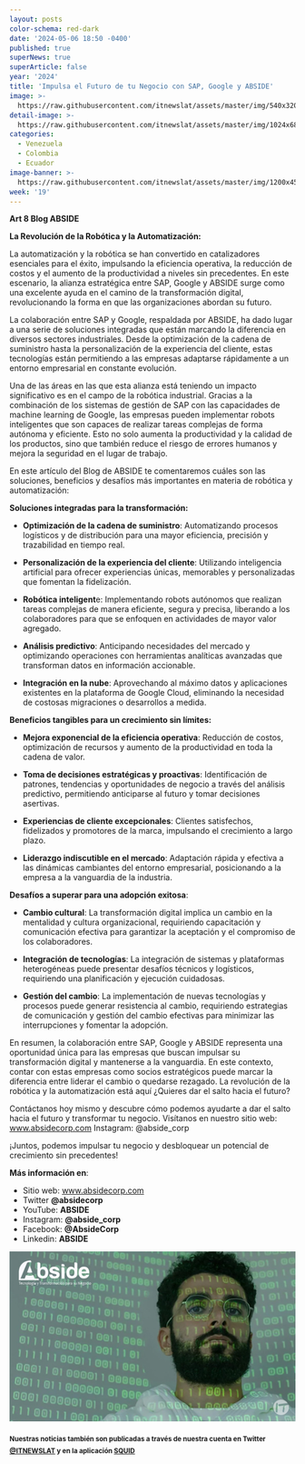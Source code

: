 ```yaml
---
layout: posts
color-schema: red-dark
date: '2024-05-06 18:50 -0400'
published: true
superNews: true
superArticle: false
year: '2024'
title: 'Impulsa el Futuro de tu Negocio con SAP, Google y ABSIDE'
image: >-
  https://raw.githubusercontent.com/itnewslat/assets/master/img/540x320/ABSIDE-SAP-GOOGLE-p.jpg
detail-image: >-
  https://raw.githubusercontent.com/itnewslat/assets/master/img/1024x680/ABSIDE-SAP-GOOGLE-g.jpg
categories:
  - Venezuela
  - Colombia
  - Ecuador
image-banner: >-
  https://raw.githubusercontent.com/itnewslat/assets/master/img/1200x450/ABSIDE-SAP-GOOGLE-l.jpg
week: '19'
---
```

**Art 8 Blog ABSIDE**

**La Revolución de la Robótica y la Automatización:** 

La automatización y la robótica se han convertido en catalizadores esenciales para el éxito, impulsando la eficiencia operativa, la reducción de costos y el aumento de la productividad a niveles sin precedentes. En este escenario, la alianza estratégica entre SAP, Google y ABSIDE surge como una excelente ayuda en el camino de la transformación digital, revolucionando la forma en que las organizaciones abordan su futuro.

La colaboración entre SAP y Google, respaldada por ABSIDE, ha dado lugar a una serie de soluciones integradas que están marcando la diferencia en diversos sectores industriales. Desde la optimización de la cadena de suministro hasta la personalización de la experiencia del cliente, estas tecnologías están permitiendo a las empresas adaptarse rápidamente a un entorno empresarial en constante evolución.

Una de las áreas en las que esta alianza está teniendo un impacto significativo es en el campo de la robótica industrial. Gracias a la combinación de los sistemas de gestión de SAP con las capacidades de machine learning de Google, las empresas pueden implementar robots inteligentes que son capaces de realizar tareas complejas de forma autónoma y eficiente. Esto no solo aumenta la productividad y la calidad de los productos, sino que también reduce el riesgo de errores humanos y mejora la seguridad en el lugar de trabajo.

En este artículo del Blog de ABSIDE te comentaremos cuáles son las soluciones, beneficios y desafíos más importantes en materia de robótica y automatización:

**Soluciones integradas para la transformación:**

- **Optimización de la cadena de suministro**: Automatizando procesos logísticos y de distribución para una mayor eficiencia, precisión y trazabilidad en tiempo real.

- **Personalización de la experiencia del cliente**: Utilizando inteligencia artificial para ofrecer experiencias únicas, memorables y personalizadas que fomentan la fidelización.

- **Robótica inteligent**e: Implementando robots autónomos que realizan tareas complejas de manera eficiente, segura y precisa, liberando a los colaboradores para que se enfoquen en actividades de mayor valor agregado.

- **Análisis predictivo**: Anticipando necesidades del mercado y optimizando operaciones con herramientas analíticas avanzadas que transforman datos en información accionable.

- **Integración en la nube**: Aprovechando al máximo datos y aplicaciones existentes en la plataforma de Google Cloud, eliminando la necesidad de costosas migraciones o desarrollos a medida.

**Beneficios tangibles para un crecimiento sin límites:**

- **Mejora exponencial de la eficiencia operativa**: Reducción de costos, optimización de recursos y aumento de la productividad en toda la cadena de valor.

- **Toma de decisiones estratégicas y proactivas**: Identificación de patrones, tendencias y oportunidades de negocio a través del análisis predictivo, permitiendo anticiparse al futuro y tomar decisiones asertivas.

- **Experiencias de cliente excepcionales**: Clientes satisfechos, fidelizados y promotores de la marca, impulsando el crecimiento a largo plazo.

- **Liderazgo indiscutible en el mercado**: Adaptación rápida y efectiva a las dinámicas cambiantes del entorno empresarial, posicionando a la empresa a la vanguardia de la industria.

**Desafíos a superar para una adopción exitosa**:

- **Cambio cultural**: La transformación digital implica un cambio en la mentalidad y cultura organizacional, requiriendo capacitación y comunicación efectiva para garantizar la aceptación y el compromiso de los colaboradores.

- **Integración de tecnologías**: La integración de sistemas y plataformas heterogéneas puede presentar desafíos técnicos y logísticos, requiriendo una planificación y ejecución cuidadosas.

- **Gestión del cambio**: La implementación de nuevas tecnologías y procesos puede generar resistencia al cambio, requiriendo estrategias de comunicación y gestión del cambio efectivas para minimizar las interrupciones y fomentar la adopción.

En resumen, la colaboración entre SAP, Google y ABSIDE representa una oportunidad única para las empresas que buscan impulsar su transformación digital y mantenerse a la vanguardia. En este contexto, contar con estas empresas como socios estratégicos puede marcar la diferencia entre liderar el cambio o quedarse rezagado. La revolución de la robótica y la automatización está aquí ¿Quieres dar el salto hacia el futuro?

Contáctanos hoy mismo y descubre cómo podemos ayudarte a dar el salto hacia el futuro y transformar tu negocio. Visítanos en nuestro sitio web: www.absidecorp.com Instagram: @abside_corp

¡Juntos, podemos impulsar tu negocio y desbloquear un potencial de crecimiento sin precedentes!

**Más información en**:
- Sitio web: www.absidecorp.com
- Twitter **@absidecorp**
- YouTube: **ABSIDE**
- Instagram: **@abside_corp**
- Facebook: **@AbsideCorp**
- Linkedin: **ABSIDE**

![](https://raw.githubusercontent.com/itnewslat/assets/master/img/540x320/ABSIDE-SAP-GOOGLE-p.jpg)

<tbody>
<tr>
<td style="text-align: justify;"><sub><strong>Nuestras noticias también son publicadas a través de nuestra cuenta en Twitter <a href="https://twitter.com/itnewslat?lang=es">@ITNEWSLAT</a> y en la aplicación <a href="https://squidapp.co/en/">SQUID</a></strong></sub></td>
</tr>
</tbody>
</table>
